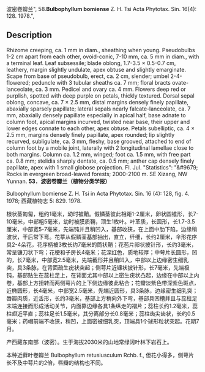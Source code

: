 波密卷瓣兰",
58.**Bulbophyllum bomiense** Z. H. Tsi Acta Phytotax. Sin. 16(4): 128. 1978.",

## Description
Rhizome creeping, ca. 1 mm in diam., sheathing when young. Pseudobulbs 1-2 cm apart from each other, ovoid-conic, 7-10 mm, ca. 5 mm in diam., with a terminal leaf. Leaf subsessile; blade oblong, 1.7-3.5 × 0.5-0.7 cm, leathery, margin slightly undulate, apex obtuse and slightly emarginate. Scape from base of pseudobulb, erect, ca. 2 cm, slender; umbel 2-4-flowered; peduncle with 3 tubular sheaths ca. 7 mm; floral bracts ovate-lanceolate, ca. 3 mm. Pedicel and ovary ca. 4 mm. Flowers deep red or purplish, spotted with deep purple on petals, thickly textured. Dorsal sepal oblong, concave, ca. 7 × 2.5 mm, distal margins densely finely papillate, abaxially sparsely papillate; lateral sepals nearly falcate-lanceolate, ca. 7 mm, abaxially densely papillate especially in apical half, base adnate to column foot, apical margins incurved, twisted near base, their upper and lower edges connate to each other, apex obtuse. Petals subelliptic, ca. 4 × 2.5 mm, margins densely finely papillate, apex rounded; lip slightly recurved, subligulate, ca. 3 mm, fleshy, base grooved, attached to end of column foot by a mobile joint, laterally with 2 longitudinal lamellae close to both margins. Column ca. 1.2 mm, winged; foot ca. 1.5 mm, with free part ca. 0.8 mm; stelidia sharply dentate, ca. 0.5 mm; anther cap densely finely papillate, apex with 1 small globose projection. Fl. Jul.
  "Statistics": "&amp;#9679; Rocks in evergreen broad-leaved forests; 2000-2100 m. SE Xizang, NW Yunnan.
**53．波密卷瓣兰（植物分类学报）**

Bulbophyllum bomiense Z. H. Tsi in Acta Phytotax. Sin. 16 (4): 128, fig. 4. 1978; 西藏植物志 5: 829. 1978.

根状茎匍匐，粗约1毫米，幼时被鞘。假鳞茎彼此相距1-2厘米，卵状圆锥形，长7-10毫米，中部粗5毫米，幼时被膜质鞘，顶生1枚叶。叶革质，长圆形，长1.7-3.5厘米，中部宽5-7毫米，先端钝并且稍凹入，基部收狭，在上面中肋下陷，边缘稍波状，干后常下弯。花葶从假鳞茎基部抽出，直立，纤细，长约2厘米，伞形花序具2-4朵花，花序柄被3枚长约7毫米的筒状鞘；花苞片卵状披针形，长约3毫米，常呈镰刀状下弯；花梗和子房长4毫米；花深红色，质地较厚；中萼片长圆形，凹的，长7毫米，中部宽2.5毫米，先端截形并且稍凹入，中部以上边缘密生细乳突，具3条脉，在背面疏生疣状突起；侧萼片近镰状披针形，长7毫米，先端极钝，基部贴生在蕊柱足上，在背面尤其中部以上密生疣状凸起，边缘在中部以上内卷，基部上方扭转而两侧萼片的上下侧边缘彼此粘合；花瓣淡紫色带深紫色斑点，近椭圆形，长4毫米，中部宽2.5毫米，先端近圆形，具3条脉，边缘密生细乳突；唇瓣肉质，近舌形，长约3毫米，基部上方稍向外下弯，基部具凹槽并且与蕊柱足末端连接而形成活动关节，内面靠边缘各具1条纵走的褶片；蕊柱长约1.2毫米，蕊柱翅近平直；蕊柱足长1.5毫米，其分离部分长0.8毫米；蕊柱齿尖齿状，长约0.5毫米；药帽前端不收狭，稍凹，上面密被细乳突，顶端具1个球形粒状突起。花期7月。

产西藏东南部（波密）。生于海拔2030米的山地常绿阔叶林下岩石上。

本种近藓叶卷瓣兰 Bulbophyllum retusiusculum Rchb. f., 但花小得多，侧萼片长不及中萼片的2倍，唇瓣的结构也不同。

